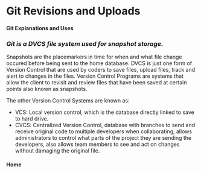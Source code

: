# **Git Revisions and Uploads**

#### **Git Explanations and Uses**

### *Git is a DVCS file system used for snapshot storage.* 

<p> Snapshots are the placemarkers in time for when and what file change occured before being sent to the home database. DVCS is just one form of Version Control that are used by coders to save files, upload files, track and alert to changes in the files.  Version Control Programs are systems that allow the client to revisit and review files that have been saved at certain points also known as snapshots.

The other Version Control Systems are known as:

- VCS: Local version control, which is the database directly linked to save to hard drive. 
- CVCS: Centralized Version Control, database with branches to send and receive original code to multiple developers when collaborating, allows administrators to control what parts of the project they are sending the developers, also allows team members to see and act on changes without damaging the original file.
</p>

#### Home